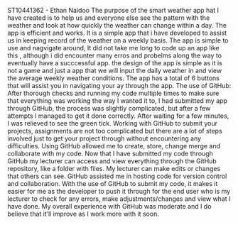 ST10441362 - Ethan Naidoo 
The purpose of the smart weather app hat I have created is to help us and everyone else see the pattern with the weather and look at how quickly the weather can change within a day. The app is efficient and works. It is a simple app that i have developed to assist us in keeping record of the weather on a weekly basis. The app is simple to use and nagvigate around, It did not take me long to code up an app like this , although i did encounter many erros and probelms along the way to eventually have a succcessful app. the design of the app is simple as it is not a game and just a app that we will input the daily weather in and view the average weekly weather conditions. The app has a total of 6 buttons that will assist you in navigating your ay through the app. 
The use of GitHub: After thorough checks and running my code multiple times to make sure that everything was working the way I wanted it to, I had submitted my app through GitHub, the process was slightly complicated, but after a few attempts I managed to get it done correctly. After waiting for a few minutes, I was relieved to see the green tick. Working with GitHub to submit your projects, assignments are not too complicated but there are a lot of steps involved just to get your project through without encountering any difficulties. Using GitHub allowed me to create, store, change merge and collaborate with my code. Now that I have submitted my code through GitHub my lecturer can access and view everything through the GitHub repository, like a folder with files. My lecturer can make edits or changes that others can see. GitHub assisted me in hosting code for version control and collaboration. With the use of GitHub to submit my code, it makes it easier for me as the developer to push it through for the end user who is my lecturer to check for any errors, make adjustments/changes and view what I have done. My overall experience with GitHub was moderate and I do believe that it’ll improve as I work more with it soon.
